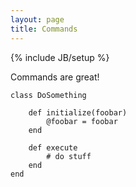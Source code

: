 ```yaml
---
layout: page
title: Commands
---
```

{% include JB/setup %}

Commands are great!

	class DoSomething
    
    	def initialize(foobar)
        	@foobar = foobar
        end
       	
        def execute
        	# do stuff
        end
    end